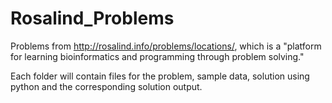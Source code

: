 # Rosalind_Problems

Problems from http://rosalind.info/problems/locations/, which is a "platform for learning bioinformatics and programming through problem solving." 

Each folder will contain files for the problem, sample data, solution using python and the corresponding solution output.
